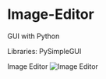 # Image-Editor
GUI with Python

Libraries: PySimpleGUI

Image Editor
![Image Editor](https://user-images.githubusercontent.com/100465483/176658999-11700fb1-6a5c-470d-909c-91dd2cb83cd0.png)
